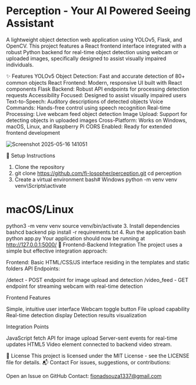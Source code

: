 # Perception - Your AI Powered Seeing Assistant

A lightweight object detection web application using YOLOv5, Flask, and OpenCV. This project features a React frontend interface integrated with a robust Python backend for real-time object detection using webcam or uploaded images, specifically designed to assist visually impaired individuals.

✨ Features
YOLOv5 Object Detection: Fast and accurate detection of 80+ common objects
React Frontend: Modern, responsive UI built with React components
Flask Backend: Robust API endpoints for processing detection requests
Accessibility Focused: Designed to assist visually impaired users
Text-to-Speech: Auditory descriptions of detected objects
Voice Commands: Hands-free control using speech recognition
Real-time Processing: Live webcam feed object detection
Image Upload: Support for detecting objects in uploaded images
Cross-Platform: Works on Windows, macOS, Linux, and Raspberry Pi
CORS Enabled: Ready for extended frontend development

![Screenshot 2025-05-16 141051](https://github.com/user-attachments/assets/ca029826-49ea-4d90-ab4e-b80b85941914)

🚀 Setup Instructions
1. Clone the repository
2. git clone https://github.com/fi-losopher/perception.git
cd perception
3. Create a virtual environment
bash# Windows
python -m venv venv
venv\Scripts\activate

# macOS/Linux
python3 -m venv venv
source venv/bin/activate
3. Install dependencies
bashcd backend
pip install -r requirements.txt
4. Run the application
bash python app.py
Your application should now be running at http://127.0.0.1:5000/
🔄 Frontend-Backend Integration
The project uses a simple but effective integration approach:

Frontend: Basic HTML/CSS/JS interface residing in the templates and static folders
API Endpoints:

/detect - POST endpoint for image upload and detection
/video_feed - GET endpoint for streaming webcam with real-time detection



Frontend Features

Simple, intuitive user interface
Webcam toggle button
File upload capability
Real-time detection display
Detection results visualization

Integration Points

JavaScript fetch API for image upload
Server-sent events for real-time updates
HTML5 Video element connected to backend video stream.

📃 License
This project is licensed under the MIT License - see the LICENSE file for details.
📬 Contact
For issues, suggestions, or contributions:

Open an Issue on GitHub
Contact: fionadsouza1337@gmail.com
